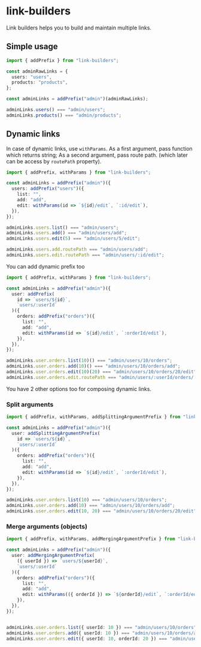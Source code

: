 # link-builders

Link builders helps you to build and maintain multiple links.

## Simple usage

```ts
import { addPrefix } from "link-builders";

const adminRawLinks = {
  users: "users",
  products: "products",
};

const adminLinks = addPrefix("admin")(adminRawLinks);

adminLinks.users() === "admin/users";
adminLinks.products() === "admin/products";
```


## Dynamic links
In case of dynamic links, use `withParams`.
As a first argument, pass function which returns string;
As a second argument, pass route path. (which later can be access by `routePath` property).

```ts
import { addPrefix, withParams } from "link-builders";

const adminLinks = addPrefix("admin")({
  users: addPrefix("users")({
    list: "",
    add: "add",
    edit: withParams(id => `${id}/edit`, `:id/edit`),
  }),
});

adminLinks.users.list() === "admin/users";
adminLinks.users.add() === "admin/users/add";
adminLinks.users.edit(5) === "admin/users/5/edit";

adminLinks.users.add.routePath === "admin/users/add";
adminLinks.users.edit.routePath === "admin/users/:id/edit";
```

You can add dynamic prefix too

```ts
import { addPrefix, withParams } from "link-builders";

const adminLinks = addPrefix("admin")({
  user: addPrefix(
    id => `users/${id}`,
    `users/:userId`
  )({
    orders: addPrefix("orders")({
      list: "",
      add: "add",
      edit: withParams(id => `${id}/edit`, `:orderId/edit`),
    }),
  }),
});

adminLinks.user.orders.list(10)() === "admin/users/10/orders";
adminLinks.user.orders.add(10)() === "admin/users/10/orders/add";
adminLinks.user.orders.edit(10)(20) === "admin/users/10/orders/20/edit";
adminLinks.user.orders.edit.routePath === "admin/users/:userId/orders/:orderId/edit";
```

You have 2 other options too for composing dynamic links.

### Split arguments
```ts
import { addPrefix, withParams, addSplittingArgumentPrefix } from "link-builders";

const adminLinks = addPrefix("admin")({
  user: addSplittingArgumentPrefix(
    id => `users/${id}`,
    `users/:userId`
  )({
    orders: addPrefix("orders")({
      list: "",
      add: "add",
      edit: withParams(id => `${id}/edit`, `:orderId/edit`),
    }),
  }),
});

adminLinks.user.orders.list(10) === "admin/users/10/orders";
adminLinks.user.orders.add(10) === "admin/users/10/orders/add";
adminLinks.user.orders.edit(10, 20) === "admin/users/10/orders/20/edit";
```


### Merge arguments (objects)
```ts
import { addPrefix, withParams, addMergingArgumentPrefix } from "link-builders";

const adminLinks = addPrefix("admin")({
  user: addMergingArgumentPrefix(
    ({ userId }) => `users/${userId}`,
    `users/:userId`
  )({
    orders: addPrefix("orders")({
      list: "",
      add: "add",
      edit: withParams(({ orderId }) => `${orderId}/edit`, `:orderId/edit`),
    }),
  }),
});


adminLinks.user.orders.list({ userId: 10 }) === "admin/users/10/orders";
adminLinks.user.orders.add({ userId: 10 }) === "admin/users/10/orders/add";
adminLinks.user.orders.edit({ userId: 10, orderId: 20 }) === "admin/users/10/orders/20/edit";

```